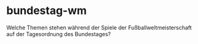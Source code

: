 # bundestag-wm
Welche Themen stehen während der Spiele der Fußballweltmeisterschaft auf der Tagesordnung des Bundestages?
